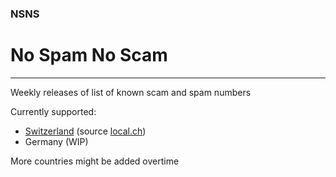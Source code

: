 ### NSNS
# No Spam No Scam
---
Weekly releases of list of known scam and spam numbers


Currently supported:
* [Switzerland](https://github.com/helcel-net/no-spam-no-scam/releases/latest/download/ch.txt)  (source [local.ch](https://local.ch))
* Germany (WIP)


More countries might be added overtime
